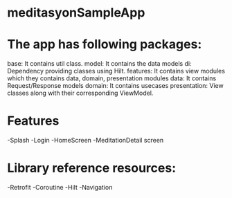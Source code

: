 # meditasyonSampleApp

# The app has following packages:

base: It contains util class.
model: It contains the data models
di: Dependency providing classes using Hilt.
features: It contains view modules which they contains data, domain, presentation modules
data: It contains Request/Response models
domain: It contains usecases
presentation: View classes along with their corresponding ViewModel.

# Features

-Splash
-Login
-HomeScreen
-MeditationDetail screen

# Library reference resources:

-Retrofit
-Coroutine
-Hilt
-Navigation
